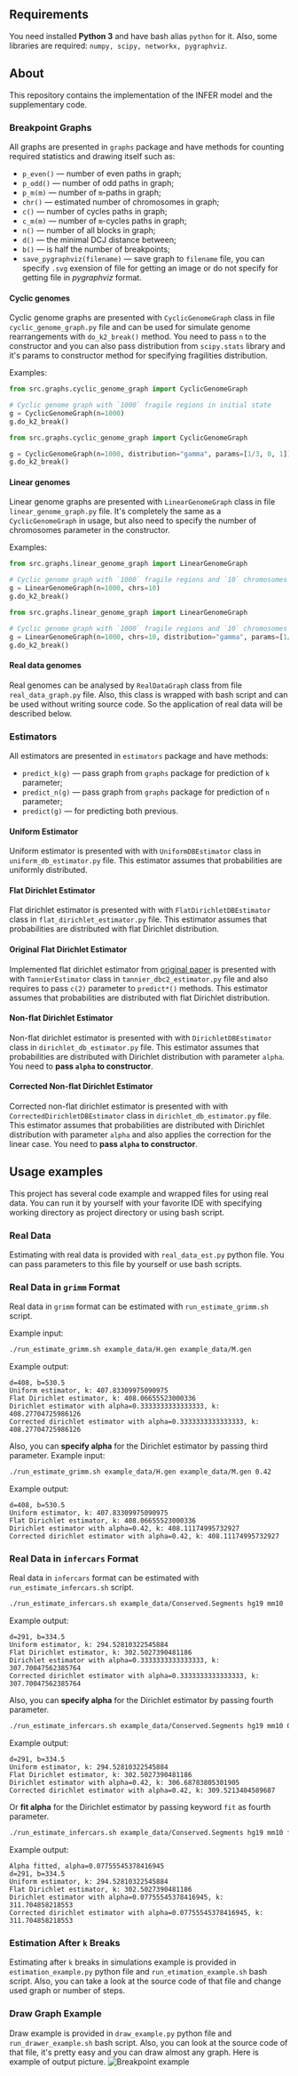 ## Requirements
You need installed **Python 3** and have bash alias `python` for it. 
Also, some libraries are required: `numpy, scipy, networkx, pygraphviz`.

## About
This repository contains the implementation of the INFER model and the supplementary code.

### Breakpoint Graphs
All graphs are presented in `graphs` package and have methods for counting required statistics and drawing itself such as:
- `p_even()` — number of even paths in graph;
- `p_odd()` — number of odd paths in graph;
- `p_m(m)` — number of `m`-paths in graph;
- `chr()` — estimated number of chromosomes in graph;
- `c()` — number of cycles paths in graph;
- `c_m(m)` — number of `m`-cycles paths in graph;
- `n()` — number of all blocks in graph;
- `d()` — the minimal DCJ distance between;
- `b()` — is half the number of breakpoints;
- `save_pygraphviz(filename)` — save graph to `filename` file, 
you can specify `.svg` exension of file for getting an image or do not specify for getting file in *pygraphviz* format.

#### Cyclic genomes
Cyclic genome graphs are presented with `CyclicGenomeGraph` class in file `cyclic_genome_graph.py` file 
and can be used for simulate genome rearrangements with `do_k2_break()` method. 
You need to pass `n` to the constructor 
and you can also pass distribution from `scipy.stats` library and it's params to constructor method for specifying fragilities distribution.

Examples:
```python
from src.graphs.cyclic_genome_graph import CyclicGenomeGraph

# Cyclic genome graph with `1000` fragile regions in initial state
g = CyclicGenomeGraph(n=1000) 
g.do_k2_break()
```

```python
from src.graphs.cyclic_genome_graph import CyclicGenomeGraph

g = CyclicGenomeGraph(n=1000, distribution="gamma", params=[1/3, 0, 1]) # Cyclic genome graph with `1000` fragile regions in initial state with gamma distribution on edges
g.do_k2_break()
```

#### Linear genomes
Linear genome graphs are presented with `LinearGenomeGraph` class in file `linear_genome_graph.py` file.
It's completely the same as a `CyclicGenomeGraph` in usage, but also need to specify the number of chromosomes parameter in the constructor.

Examples:
```python
from src.graphs.linear_genome_graph import LinearGenomeGraph

# Cyclic genome graph with `1000` fragile regions and `10` chromosomes in initial state
g = LinearGenomeGraph(n=1000, chrs=10) 
g.do_k2_break()
```

```python
from src.graphs.linear_genome_graph import LinearGenomeGraph

# Cyclic genome graph with `1000` fragile regions and `10` chromosomes in initial state with gamma distribution on edges
g = LinearGenomeGraph(n=1000, chrs=10, distribution="gamma", params=[1/3, 0, 1])
g.do_k2_break()
```

#### Real data genomes
Real genomes can be analysed by `RealDataGraph` class from file `real_data_graph.py` file.
Also, this class is wrapped with bash script and can be used without writing source code.
So the application of real data will be described below.


### Estimators
All estimators are presented in `estimators` package and have methods: 
- `predict_k(g)` — pass graph from `graphs` package for prediction of `k` parameter;
- `predict_n(g)` — pass graph from `graphs` package for prediction of `n` parameter;
- `predict(g)` — for predicting both previous. 

#### Uniform Estimator
Uniform estimator is presented with with `UniformDBEstimator` class in `uniform_db_estimator.py` file. 
This estimator assumes that probabilities are uniformly distributed.

#### Flat Dirichlet Estimator
Flat dirichlet estimator is presented with with `FlatDirichletDBEstimator` class in `flat_dirichlet_estimator.py` file. 
This estimator assumes that probabilities are distributed with flat Dirichlet distribution.

#### Original Flat Dirichlet Estimator
Implemented flat dirichlet estimator from [original paper](https://academic.oup.com/gbe/article/8/5/1427/2939585) is presented with with `TannierEstimator` class in `tannier_dbc2_estimator.py` file
and also requires to pass `c(2)` parameter to `predict*()` methods. 
This estimator assumes that probabilities are distributed with flat Dirichlet distribution.

#### Non-flat Dirichlet Estimator
Non-flat dirichlet estimator is presented with with `DirichletDBEstimator` class in `dirichlet_db_estimator.py` file. 
This estimator assumes that probabilities are distributed with Dirichlet distribution with parameter `alpha`.
You need to **pass `alpha` to constructor**.

#### Corrected Non-flat Dirichlet Estimator
Corrected non-flat dirichlet estimator is presented with with `CorrectedDirichletDBEstimator` class in `dirichlet_db_estimator.py` file. 
This estimator assumes that probabilities are distributed with Dirichlet distribution with parameter `alpha` and also applies the correction for the linear case.
You need to **pass `alpha` to constructor**.

## Usage examples
This project has several code example and wrapped files for using real data.
You can run it by yourself with your favorite IDE with specifying working directory as project directory 
or using bash script.

### Real Data
Estimating with real data is provided with `real_data_est.py` python file.
You can pass parameters to this file by yourself or use bash scripts.

### Real Data in `grimm` Format
Real data in `grimm` format can be estimated with `run_estimate_grimm.sh` script.

Example input:
```bash
./run_estimate_grimm.sh example_data/H.gen example_data/M.gen
```

Example output:
```
d=408, b=530.5
Uniform estimator, k: 407.83309975090975
Flat Dirichlet estimator, k: 408.06655523000336
Dirichlet estimator with alpha=0.3333333333333333, k: 408.27704725986126
Corrected dirichlet estimator with alpha=0.3333333333333333, k: 408.27704725986126
```

Also, you can **specify alpha** for the Dirichlet estimator by passing third parameter.
Example input:
```bash
./run_estimate_grimm.sh example_data/H.gen example_data/M.gen 0.42
```

Example output:
```
d=408, b=530.5
Uniform estimator, k: 407.83309975090975
Flat Dirichlet estimator, k: 408.06655523000336
Dirichlet estimator with alpha=0.42, k: 408.11174995732927
Corrected dirichlet estimator with alpha=0.42, k: 408.11174995732927
```

### Real Data in `infercars` Format
Real data in `infercars` format can be estimated with `run_estimate_infercars.sh` script.

```bash
./run_estimate_infercars.sh example_data/Conserved.Segments hg19 mm10
```

Example output:
```
d=291, b=334.5
Uniform estimator, k: 294.52810322545884
Flat Dirichlet estimator, k: 302.5027390481186
Dirichlet estimator with alpha=0.3333333333333333, k: 307.70047562385764
Corrected dirichlet estimator with alpha=0.3333333333333333, k: 307.70047562385764
```

Also, you can **specify alpha** for the Dirichlet estimator by passing fourth parameter.

```bash
./run_estimate_infercars.sh example_data/Conserved.Segments hg19 mm10 0.42
```

Example output:
```
d=291, b=334.5
Uniform estimator, k: 294.52810322545884
Flat Dirichlet estimator, k: 302.5027390481186
Dirichlet estimator with alpha=0.42, k: 306.68783805301905
Corrected dirichlet estimator with alpha=0.42, k: 309.5213404589687
```

Or **fit alpha** for the Dirichlet estimator by passing keyword `fit` as fourth parameter.

```bash
./run_estimate_infercars.sh example_data/Conserved.Segments hg19 mm10 fit
```

Example output:
```
Alpha fitted, alpha=0.07755545378416945
d=291, b=334.5
Uniform estimator, k: 294.52810322545884
Flat Dirichlet estimator, k: 302.5027390481186
Dirichlet estimator with alpha=0.07755545378416945, k: 311.704858218553
Corrected dirichlet estimator with alpha=0.07755545378416945, k: 311.704858218553
```

### Estimation After `k` Breaks
Estimating after `k` breaks in simulations example is provided in `estimation_example.py` python file and `run_etimation_example.sh` bash script.
Also, you can take a look at the source code of that file and change used graph or number of steps.

### Draw Graph Example
Draw example is provided in `draw_example.py` python file and `run_drawer_example.sh` bash script.
Also, you can look at the source code of that file, it's pretty easy and you can draw almost any graph.
Here is example of output picture.
![Breakpoint example](example.svg)